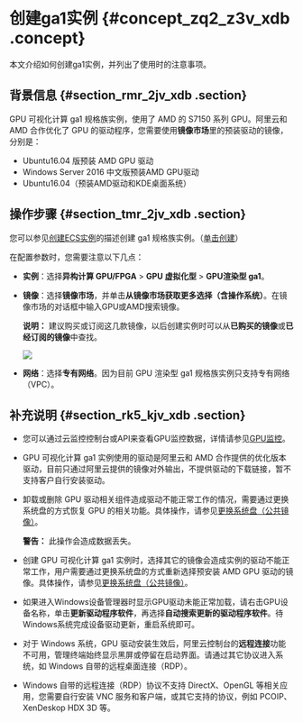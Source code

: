 # 创建ga1实例 {#concept_zq2_z3v_xdb .concept}

本文介绍如何创建ga1实例，并列出了使用时的注意事项。

## 背景信息 {#section_rmr_2jv_xdb .section}

GPU 可视化计算 ga1 规格族实例，使用了 AMD 的 S7150 系列 GPU。阿里云和 AMD 合作优化了 GPU 的驱动程序，您需要使用**镜像市场**里的预装驱动的镜像，分别是：

-   Ubuntu16.04 版预装 AMD GPU 驱动
-   Windows Server 2016 中文版预装AMD GPU驱动
-   Ubuntu16.04（预装AMD驱动和KDE桌面系统）

## 操作步骤 {#section_tmr_2jv_xdb .section}

您可以参见[创建ECS实例](cn.zh-CN/实例/创建实例/使用向导创建实例.md#)的描述创建 ga1 规格族实例。（[单击创建](https://ecs-buy.aliyun.com/wizard/#/prepay/cn-beijing)）

在配置参数时，您需要注意以下几点：

-   **实例**：选择**异构计算 GPU/FPGA** \> **GPU 虚拟化型** \> **GPU渲染型 ga1**。
-   **镜像**：选择**镜像市场**，并单击**从镜像市场获取更多选择（含操作系统）**。在镜像市场的对话框中输入GPU或AMD搜索镜像。

    **说明：** 建议购买或订阅这几款镜像，以后创建实例时可以从**已购买的镜像**或**已经订阅的镜像**中查找。

    ![](http://static-aliyun-doc.oss-cn-hangzhou.aliyuncs.com/assets/img/9628/15634140105119_zh-CN.png)

-   **网络**：选择**专有网络**。因为目前 GPU 渲染型 ga1 规格族实例只支持专有网络（VPC）。

## 补充说明 {#section_rk5_kjv_xdb .section}

-   您可以通过云监控控制台或API来查看GPU监控数据，详情请参见[GPU监控](../../../../cn.zh-CN/用户指南/主机监控/GPU监控.md#)。
-   GPU 可视化计算 ga1 实例使用的驱动是阿里云和 AMD 合作提供的优化版本驱动，目前只通过阿里云提供的镜像对外输出，不提供驱动的下载链接，暂不支持客户自行安装驱动。
-   卸载或删除 GPU 驱动相关组件造成驱动不能正常工作的情况，需要通过更换系统盘的方式恢复 GPU 的相关功能。具体操作，请参见[更换系统盘（公共镜像）](../../../../cn.zh-CN/块存储/云盘/更换系统盘/更换系统盘（公共镜像）.md#)。

    **警告：** 此操作会造成数据丢失。

-   创建 GPU 可视化计算 ga1 实例时，选择其它的镜像会造成实例的驱动不能正常工作，用户需要通过更换系统盘的方式重新选择预安装 AMD GPU 驱动的镜像。具体操作，请参见[更换系统盘（公共镜像）](../../../../cn.zh-CN/块存储/云盘/更换系统盘/更换系统盘（公共镜像）.md#)。
-   如果进入Windows设备管理器时显示GPU驱动未能正常加载，请右击GPU设备名称，单击**更新驱动程序软件**，再选择**自动搜索更新的驱动程序软件**。待Windows系统完成设备驱动更新，重启系统即可。
-   对于 Windows 系统，GPU 驱动安装生效后，阿里云控制台的**远程连接**功能不可用，管理终端始终显示黑屏或停留在启动界面。请通过其它协议进入系统，如 Windows 自带的远程桌面连接（RDP）。
-   Windows 自带的远程连接（RDP）协议不支持 DirectX、OpenGL 等相关应用，您需要自行安装 VNC 服务和客户端，或其它支持的协议，例如 PCOIP、XenDeskop HDX 3D 等。

